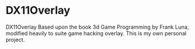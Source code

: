 DX11Overlay
===========
DX11Overlay Based upon the book 3d Game Programming by Frank Luna, modified heavily to suite game hacking overlay. 
This is my own personal project.
